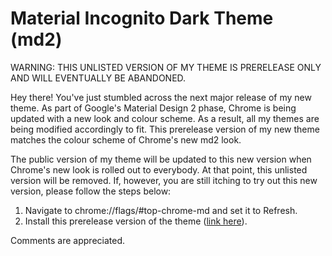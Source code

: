 # Material Incognito Dark Theme (md2)

WARNING: THIS UNLISTED VERSION OF MY THEME IS PRERELEASE ONLY AND WILL EVENTUALLY BE ABANDONED. 

Hey there! You've just stumbled across the next major release of my new theme. As part of Google's Material Design 2 phase, Chrome is being updated with a new look and colour scheme. As a result, all my themes are being modified accordingly to fit. This prerelease version of my new theme matches the colour scheme of Chrome's new md2 look. 

The public version of my theme will be updated to this new version when Chrome's new look is rolled out to everybody. At that point, this unlisted version will be removed. If, however, you are still itching to try out this new version, please follow the steps below:

1. Navigate to chrome://flags/#top-chrome-md and set it to Refresh.
2. Install this prerelease version of the theme ([link here](https://chrome.google.com/webstore/detail/material-incognito-dark-t/kgifoiclgcbblgimgcahpikmdphcalda)).

Comments are appreciated.
